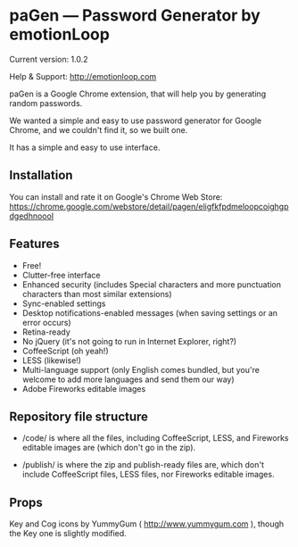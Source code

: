 # paGen — Password Generator by emotionLoop

Current version: 1.0.2

Help & Support: http://emotionloop.com

paGen is a Google Chrome extension, that will help you by generating random passwords.

We wanted a simple and easy to use password generator for Google Chrome, and we couldn't find it, so we built one.

It has a simple and easy to use interface.

## Installation

You can install and rate it on Google's Chrome Web Store: https://chrome.google.com/webstore/detail/pagen/eligfkfpdmeloopcoighgpdgedhnoool

## Features

* Free!
* Clutter-free interface
* Enhanced security (includes Special characters and more punctuation characters than most similar extensions)
* Sync-enabled settings
* Desktop notifications-enabled messages (when saving settings or an error occurs)
* Retina-ready
* No jQuery (it's not going to run in Internet Explorer, right?)
* CoffeeScript (oh yeah!)
* LESS (likewise!)
* Multi-language support (only English comes bundled, but you're welcome to add more languages and send them our way)
* Adobe Fireworks editable images

## Repository file structure

- /code/ is where all the files, including CoffeeScript, LESS, and Fireworks editable images are (which don't go in the zip).

- /publish/ is where the zip and publish-ready files are, which don't include CoffeeScript files, LESS files, nor Fireworks editable images.

## Props

Key and Cog icons by YummyGum ( http://www.yummygum.com ), though the Key one is slightly modified.